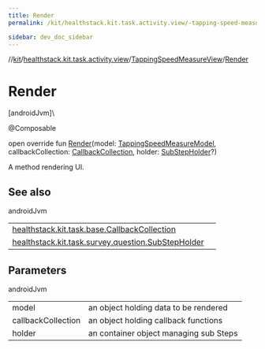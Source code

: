 ```yaml
---
title: Render
permalink: /kit/healthstack.kit.task.activity.view/-tapping-speed-measure-view/-render.html

sidebar: dev_doc_sidebar
---
```

//[kit](../../../index.html)/[healthstack.kit.task.activity.view](../index.html)/[TappingSpeedMeasureView](index.html)/[Render](-render.html)



# Render



[androidJvm]\




@Composable



open override fun [Render](-render.html)(model: [TappingSpeedMeasureModel](../../healthstack.kit.task.activity.model/-tapping-speed-measure-model/index.html), callbackCollection: [CallbackCollection](../../healthstack.kit.task.base/-callback-collection/index.html), holder: [SubStepHolder](../../healthstack.kit.task.survey.question/-sub-step-holder/index.html)?)



A method rendering UI.



## See also


androidJvm

| | |
|---|---|
| [healthstack.kit.task.base.CallbackCollection](../../healthstack.kit.task.base/-callback-collection/index.html) |  |
| [healthstack.kit.task.survey.question.SubStepHolder](../../healthstack.kit.task.survey.question/-sub-step-holder/index.html) |  |



## Parameters


androidJvm

| | |
|---|---|
| model | an object holding data to be rendered |
| callbackCollection | an object holding callback functions |
| holder | an container object managing sub Steps |




